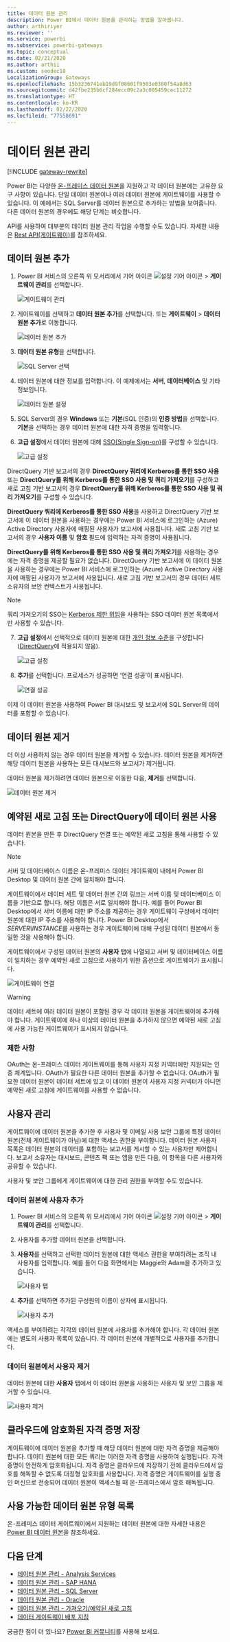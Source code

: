 ```yaml
---
title: 데이터 원본 관리
description: Power BI에서 데이터 원본을 관리하는 방법을 알아봅니다.
author: arthiriyer
ms.reviewer: ''
ms.service: powerbi
ms.subservice: powerbi-gateways
ms.topic: conceptual
ms.date: 02/21/2020
ms.author: arthii
ms.custom: seodec18
LocalizationGroup: Gateways
ms.openlocfilehash: 15b3236741eb19d9f08601f9503e0380f54a8d63
ms.sourcegitcommit: d42fbe235b6cf284ecc09c2a3c005459cec11272
ms.translationtype: HT
ms.contentlocale: ko-KR
ms.lasthandoff: 02/22/2020
ms.locfileid: "77558691"
---
```

# <a name="manage-data-sources"></a>데이터 원본 관리

[!INCLUDE [gateway-rewrite](includes/gateway-rewrite.md)]

Power BI는 다양한 [온-프레미스 데이터 원본](power-bi-data-sources.md)을 지원하고 각 데이터 원본에는 고유한 요구 사항이 있습니다. 단일 데이터 원본이나 여러 데이터 원본에 게이트웨이를 사용할 수 있습니다. 이 예에서는 SQL Server를 데이터 원본으로 추가하는 방법을 보여줍니다. 다른 데이터 원본의 경우에도 해당 단계는 비슷합니다.

API를 사용하여 대부분의 데이터 원본 관리 작업을 수행할 수도 있습니다. 자세한 내용은 [Rest API(게이트웨이)](/rest/api/power-bi/gateways)를 참조하세요.

## <a name="add-a-data-source"></a>데이터 원본 추가

1. Power BI 서비스의 오른쪽 위 모서리에서 기어 아이콘 ![설정 기어 아이콘](media/service-gateway-data-sources/icon-gear.png) > **게이트웨이 관리**를 선택합니다.

    ![게이트웨이 관리](media/service-gateway-data-sources/manage-gateways.png)

2. 게이트웨이를 선택하고 **데이터 원본 추가**를 선택합니다. 또는 **게이트웨이** > **데이터 원본 추가**로 이동합니다.

    ![데이터 원본 추가](media/service-gateway-data-sources/add-data-source.png)

3. **데이터 원본 유형**을 선택합니다.

    ![SQL Server 선택](media/service-gateway-data-sources/select-sql-server.png)

4. 데이터 원본에 대한 정보를 입력합니다. 이 예제에서는 **서버**, **데이터베이스** 및 기타 정보입니다. 

    ![데이터 원본 설정](media/service-gateway-data-sources/data-source-settings.png)

5. SQL Server의 경우 **Windows** 또는 **기본**(SQL 인증)의 **인증 방법**을 선택합니다. **기본**을 선택하는 경우 데이터 원본에 대한 자격 증명을 입력합니다.

6. **고급 설정**에서 데이터 원본에 대해 [SSO(Single Sign-on)](service-gateway-sso-overview.md)를 구성할 수 있습니다. 

    ![고급 설정](media/service-gateway-data-sources/advanced-settings-02.png)

DirectQuery 기반 보고서의 경우 **DirectQuery 쿼리에 Kerberos를 통한 SSO 사용** 또는 **DirectQuery를 위해 Kerberos를 통한 SSO 사용 및 쿼리 가져오기**를 구성하고 새로 고침 기반 보고서의 경우 **DirectQuery를 위해 Kerberos를 통한 SSO 사용 및 쿼리 가져오기**를 구성할 수 있습니다.

**DirectQuery 쿼리에 Kerberos를 통한 SSO 사용**을 사용하고 DirectQuery 기반 보고서에 이 데이터 원본을 사용하는 경우에는 Power BI 서비스에 로그인하는 (Azure) Active Directory 사용자에 매핑된 사용자가 보고서에 사용됩니다. 새로 고침 기반 보고서의 경우 **사용자 이름** 및 **암호** 필드에 입력하는 자격 증명이 사용됩니다.

**DirectQuery를 위해 Kerberos를 통한 SSO 사용 및 쿼리 가져오기**를 사용하는 경우에는 자격 증명을 제공할 필요가 없습니다. DirectQuery 기반 보고서에 이 데이터 원본을 사용하는 경우에는 Power BI 서비스에 로그인하는 (Azure) Active Directory 사용자에 매핑된 사용자가 보고서에 사용됩니다.  새로 고침 기반 보고서의 경우 데이터 세트 소유자의 보안 컨텍스트가 사용됩니다.

> [!NOTE]
>쿼리 가져오기의 SSO는 [Kerberos 제한 위임](service-gateway-sso-kerberos.md)을 사용하는 SSO 데이터 원본 목록에서만 사용할 수 있습니다.

7. **고급 설정**에서 선택적으로 데이터 원본에 대한 [개인 정보 수준](https://support.office.com/article/Privacy-levels-Power-Query-CC3EDE4D-359E-4B28-BC72-9BEE7900B540)을 구성합니다([DirectQuery](desktop-directquery-about.md)에 적용되지 않음).

    ![고급 설정](media/service-gateway-data-sources/advanced-settings.png)

8. **추가**를 선택합니다. 프로세스가 성공하면 ‘연결 성공’이 표시됩니다. 

    ![연결 성공](media/service-gateway-data-sources/connection-successful.png)

이제 이 데이터 원본을 사용하여 Power BI 대시보드 및 보고서에 SQL Server의 데이터를 포함할 수 있습니다.

## <a name="remove-a-data-source"></a>데이터 원본 제거

더 이상 사용하지 않는 경우 데이터 원본을 제거할 수 있습니다. 데이터 원본을 제거하면 해당 데이터 원본을 사용하는 모든 대시보드와 보고서가 제거됩니다.

데이터 원본을 제거하려면 데이터 원본으로 이동한 다음, **제거**를 선택합니다.

![데이터 원본 제거](media/service-gateway-data-sources/remove-data-source.png)

## <a name="use-the-data-source-for-scheduled-refresh-or-directquery"></a>예약된 새로 고침 또는 DirectQuery에 데이터 원본 사용

데이터 원본을 만든 후 DirectQuery 연결 또는 예약된 새로 고침을 통해 사용할 수 있습니다.

> [!NOTE]
>서버 및 데이터베이스 이름은 온-프레미스 데이터 게이트웨이 내에서 Power BI Desktop 및 데이터 원본 간에 일치해야 합니다.

게이트웨이에서 데이터 세트 및 데이터 원본 간의 링크는 서버 이름 및 데이터베이스 이름을 기반으로 합니다. 해당 이름은 서로 일치해야 합니다. 예를 들어 Power BI Desktop에서 서버 이름에 대한 IP 주소를 제공하는 경우 게이트웨이 구성에서 데이터 원본에 대한 IP 주소를 사용해야 합니다. Power BI Desktop에서 *SERVER\INSTANCE*를 사용하는 경우 게이트웨이에 대해 구성된 데이터 원본에서 동일한 것을 사용해야 합니다.

게이트웨이에서 구성된 데이터 원본의 **사용자** 탭에 나열되고 서버 및 데이터베이스 이름이 일치하는 경우 예약된 새로 고침으로 사용하기 위한 옵션으로 게이트웨이가 표시됩니다.

![게이트웨이 연결](media/service-gateway-data-sources/gateway-connection.png)

> [!WARNING]
> 데이터 세트에 여러 데이터 원본이 포함된 경우 각 데이터 원본을 게이트웨이에 추가해야 합니다. 게이트웨이에 하나 이상의 데이터 원본을 추가하지 않으면 예약된 새로 고침에 사용 가능한 게이트웨이가 표시되지 않습니다.

### <a name="limitations"></a>제한 사항

OAuth는 온-프레미스 데이터 게이트웨이를 통해 사용자 지정 커넥터에만 지원되는 인증 체계입니다. OAuth가 필요한 다른 데이터 원본을 추가할 수 없습니다. OAuth가 필요한 데이터 원본이 데이터 세트에 있고 이 데이터 원본이 사용자 지정 커넥터가 아니면 예약된 새로 고침에 게이트웨이를 사용할 수 없습니다.

## <a name="manage-users"></a>사용자 관리

게이트웨이에 데이터 원본을 추가한 후 사용자 및 이메일 사용 보안 그룹에 특정 데이터 원본(전체 게이트웨이가 아님)에 대한 액세스 권한을 부여합니다. 데이터 원본 사용자 목록은 데이터 원본의 데이터를 포함하는 보고서를 게시할 수 있는 사용자만 제어합니다. 보고서 소유자는 대시보드, 콘텐츠 팩 또는 앱을 만든 다음, 이 항목을 다른 사용자와 공유할 수 있습니다.

사용자 및 보안 그룹에게 게이트웨이에 대한 관리 권한을 부여할 수도 있습니다.

### <a name="add-users-to-a-data-source"></a>데이터 원본에 사용자 추가

1. Power BI 서비스의 오른쪽 위 모서리에서 기어 아이콘 ![설정 기어 아이콘](media/service-gateway-data-sources/icon-gear.png) > **게이트웨이 관리**를 선택합니다.

2. 사용자를 추가할 데이터 원본을 선택합니다.

3. **사용자**를 선택하고 선택한 데이터 원본에 대한 액세스 권한을 부여하려는 조직 내 사용자를 입력합니다. 예를 들어 다음 화면에서는 Maggie와 Adam을 추가하고 있습니다.

    ![사용자 탭](media/service-gateway-data-sources/users-tab.png)

4. **추가**를 선택하면 추가된 구성원의 이름이 상자에 표시됩니다.

    ![사용자 추가](media/service-gateway-data-sources/add-user.png)

액세스를 부여하려는 각각의 데이터 원본에 사용자를 추가해야 합니다. 각 데이터 원본에는 별도의 사용자 목록이 있습니다. 각 데이터 원본에 개별적으로 사용자를 추가합니다.

### <a name="remove-users-from-a-data-source"></a>데이터 원본에서 사용자 제거

데이터 원본에 대한 **사용자** 탭에서 이 데이터 원본을 사용하는 사용자 및 보안 그룹을 제거할 수 있습니다.

![사용자 제거](media/service-gateway-data-sources/remove-user.png)

## <a name="store-encrypted-credentials-in-the-cloud"></a>클라우드에 암호화된 자격 증명 저장

게이트웨이에 데이터 원본을 추가할 때 해당 데이터 원본에 대한 자격 증명을 제공해야 합니다. 데이터 원본에 대한 모든 쿼리는 이러한 자격 증명을 사용하여 실행됩니다. 자격 증명이 안전하게 암호화됩니다. 자격 증명은 클라우드에 저장하기 전에 클라우드에서 암호를 해독할 수 없도록 대칭형 암호화를 사용합니다. 자격 증명은 게이트웨이를 실행 중인 머신으로 전송되어 데이터 원본이 액세스될 때 온-프레미스에서 암호 해독됩니다.

## <a name="list-of-available-data-source-types"></a>사용 가능한 데이터 원본 유형 목록

온-프레미스 데이터 게이트웨이에서 지원하는 데이터 원본에 대한 자세한 내용은 [Power BI 데이터 원본](power-bi-data-sources.md)을 참조하세요.

## <a name="next-steps"></a>다음 단계

* [데이터 원본 관리 - Analysis Services](service-gateway-enterprise-manage-ssas.md)
* [데이터 원본 관리 - SAP HANA](service-gateway-enterprise-manage-sap.md)
* [데이터 원본 관리 - SQL Server](service-gateway-enterprise-manage-sql.md)
* [데이터 원본 관리 - Oracle](service-gateway-onprem-manage-oracle.md)
* [데이터 원본 관리 - 가져오기/예약된 새로 고침](service-gateway-enterprise-manage-scheduled-refresh.md)
* [데이터 게이트웨이 배포 지침](service-gateway-deployment-guidance.md)

궁금한 점이 더 있나요? [Power BI 커뮤니티](https://community.powerbi.com/)를 사용해 보세요.
